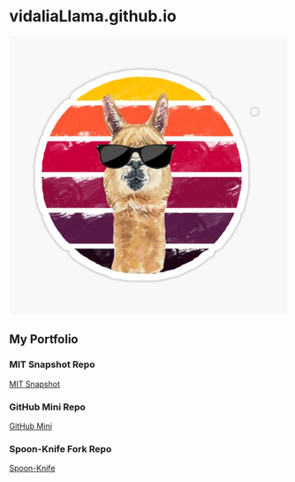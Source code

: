 # vidaliaLlama.github.io
<img src="vidaliaLlama.jpg"/>

## My Portfolio

### MIT Snapshot Repo
<a href="https://github.com/vidaliaLlama/PCDE-Activity-9.1"> MIT Snapshot </a>

### GitHub Mini Repo
<a href="https://github.com/vidaliaLlama/GitHubMiniLesson"> GitHub Mini </a>

### Spoon-Knife Fork Repo
<a href="https://github.com/vidaliaLlama/Spoon-Knife"> Spoon-Knife </a>
